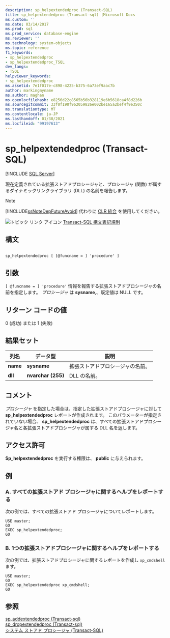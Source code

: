 ```yaml
---
description: sp_helpextendedproc (Transact-SQL)
title: sp_helpextendedproc (Transact-sql) |Microsoft Docs
ms.custom: ''
ms.date: 03/14/2017
ms.prod: sql
ms.prod_service: database-engine
ms.reviewer: ''
ms.technology: system-objects
ms.topic: reference
f1_keywords:
- sp_helpextendedproc
- sp_helpextendedproc_TSQL
dev_langs:
- TSQL
helpviewer_keywords:
- sp_helpextendedproc
ms.assetid: 7e1f017e-c898-4225-b375-6a73ef9aac7b
author: markingmyname
ms.author: maghan
ms.openlocfilehash: e8256d22c8565b56b328119e6b5618ca4f8d226b
ms.sourcegitcommit: 33f0f190f962059826e002be165a2bef4f9e350c
ms.translationtype: MT
ms.contentlocale: ja-JP
ms.lasthandoff: 01/30/2021
ms.locfileid: "99197613"
---
```

# <a name="sp_helpextendedproc-transact-sql"></a>sp_helpextendedproc (Transact-SQL)
[!INCLUDE [SQL Server](../../includes/applies-to-version/sqlserver.md)]

  現在定義されている拡張ストアドプロシージャと、プロシージャ (関数) が属するダイナミックリンクライブラリ (DLL) の名前を報告します。  
  
> [!NOTE]  
>  [!INCLUDE[ssNoteDepFutureAvoid](../../includes/ssnotedepfutureavoid-md.md)] 代わりに [CLR 統合](../../relational-databases/clr-integration/common-language-runtime-integration-overview.md) を使用してください。  
  
 ![トピック リンク アイコン](../../database-engine/configure-windows/media/topic-link.gif "トピック リンク アイコン") [Transact-SQL 構文表記規則](../../t-sql/language-elements/transact-sql-syntax-conventions-transact-sql.md)  
  
## <a name="syntax"></a>構文  
  
```  
  
sp_helpextendedproc [ [@funcname = ] 'procedure' ]  
```  
  
## <a name="arguments"></a>引数  
`[ @funcname = ] 'procedure'` 情報を報告する拡張ストアドプロシージャの名前を指定します。 *プロシージャ* は **sysname**,、既定値は NULL です。  
  
## <a name="return-code-values"></a>リターン コードの値  
 0 (成功) または 1 (失敗)  
  
## <a name="result-sets"></a>結果セット  
  
|列名|データ型|説明|  
|-----------------|---------------|-----------------|  
|**name**|**sysname**|拡張ストアドプロシージャの名前。|  
|**dll**|**nvarchar (255)**|DLL の名前。|  
  
## <a name="remarks"></a>コメント  
 *プロシージャ* を指定した場合は、指定した拡張ストアドプロシージャに対して **sp_helpextendedproc** レポートが作成されます。 このパラメーターが指定されていない場合、 **sp_helpextendedproc** は、すべての拡張ストアドプロシージャ名と各拡張ストアドプロシージャが属する DLL 名を返します。  
  
## <a name="permissions"></a>アクセス許可  
 **Sp_helpextendedproc** を実行する権限は、 **public** に与えられます。  
  
## <a name="examples"></a>例  
  
### <a name="a-reporting-help-on-all-extended-stored-procedures"></a>A. すべての拡張ストアド プロシージャに関するヘルプをレポートする  
 次の例では、すべての拡張ストアド プロシージャについてレポートします。  
  
```  
USE master;  
GO  
EXEC sp_helpextendedproc;  
GO  
```  
  
### <a name="b-reporting-help-on-a-single-extended-stored-procedure"></a>B. 1つの拡張ストアドプロシージャに関するヘルプをレポートする  
 次の例では、拡張ストアドプロシージャに関するレポートを作成し `xp_cmdshell` ます。  
  
```  
USE master;  
GO  
EXEC sp_helpextendedproc xp_cmdshell;  
GO  
```  
  
## <a name="see-also"></a>参照  
 [sp_addextendedproc &#40;Transact-sql&#41;](../../relational-databases/system-stored-procedures/sp-addextendedproc-transact-sql.md)   
 [sp_dropextendedproc &#40;Transact-sql&#41;](../../relational-databases/system-stored-procedures/sp-dropextendedproc-transact-sql.md)   
 [システム ストアド プロシージャ &#40;Transact-SQL&#41;](../../relational-databases/system-stored-procedures/system-stored-procedures-transact-sql.md)  
  
  
